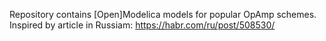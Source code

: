 Repository contains [Open]Modelica models for popular OpAmp schemes. 
Inspired by article in Russiam: https://habr.com/ru/post/508530/

 